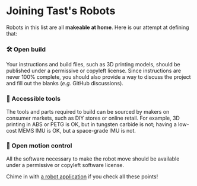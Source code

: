 # Joining Tast's Robots

Robots in this list are all **makeable at home**. Here is our attempt at defining that:

### 🛠️ Open build

Your instructions and build files, such as 3D printing models, should be published under a permissive or copyleft license. Since instructions are never 100% complete, you should also provide a way to discuss the project and fill out the blanks (*e.g.* GitHub discussions).

### 🧰 Accessible tools

The tools and parts required to build can be sourced by makers on consumer markets, such as DIY stores or online retail. For example, 3D printing in ABS or PETG is OK, but in tungsten carbide is not; having a low-cost MEMS IMU is OK, but a space-grade IMU is not.

### 🦾 Open motion control

All the software necessary to make the robot move should be available under a permissive or copyleft software license.

Chime in with [a robot application](https://github.com/tasts-robots/us/issues/new?template=new_robot_template.md) if you check all these points!
